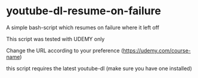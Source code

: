 # youtube-dl-resume-on-failure
A simple bash-script which resumes on failure where it left off

This script was tested with UDEMY only

Change the URL according to your preference (https://udemy.com/course-name)

this script requires the latest youtube-dl (make sure you have one installed)
